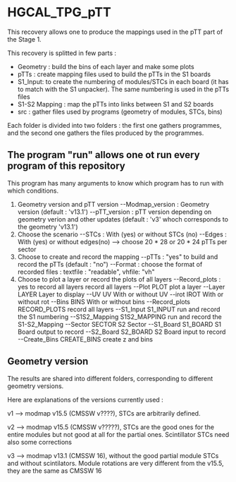 # HGCAL_TPG_pTT

This recovery allows one to produce the mappings used in the pTT part of the Stage 1.

This recovery is splitted in few parts : 
- Geometry : build the bins of each layer and make some plots
- pTTs : create mapping files used to build the pTTs in the S1 boards
- S1_Input: to create the numbering of modules/STCs in each board (it has to match with the S1 unpacker). The same numbering is used in the pTTs files
- S1-S2 Mapping : map the pTTs into links between S1 and S2 boards
- src : gather files used by programs (geometry of modules, STCs, bins)

Each folder is divided into two folders : the first one gathers programmes, and the second one gathers the files produced by the programmes.


The program "run" allows one ot run every program of this repository
-

This program has many arguments to know which program has to run with which conditions. 

1) Geometry version and pTT version 
  --Modmap_version : Geometry version (default : 'v13.1')
  --pTT_version : pTT version depending on geometry verion and other updates (default : 'v3' whoch corresponds to the geometry 'v13.1')
2) Choose the scenario
  --STCs : With (yes) or without STCs (no)
  --Edges  : With (yes) or without edges(no) --> choose 20 * 28 or 20 * 24 pTTs per sector
3) Choose to create and record the mapping
  --pTTs : "yes" to build and record the pTTs (default : "no")
  --Format : choose the format of recorded files : textfile : "readable", vhfile: "vh"
4) Choose to plot a layer or record the plots of all layers
  --Record_plots : yes to record all layers
                        record all layers
  --Plot PLOT           plot a layer
  --Layer LAYER         Layer to display
  --UV UV               With or without UV
  --irot IROT           With or without rot
  --Bins BINS           With or without bins
  --Record_plots RECORD_PLOTS
                        record all layers
  --S1_Input S1_INPUT   run and record the S1 numbering
  --S1S2_Mapping S1S2_MAPPING
                        run and record the S1-S2_Mapping
  --Sector SECTOR       S2 Sector
  --S1_Board S1_BOARD   S1 Board output to record
  --S2_Board S2_BOARD   S2 Board input to record
  --Create_Bins CREATE_BINS
                        create z and bins



Geometry version 
-
The results are shared into different folders, corresponding to different geometry versions.

Here are explanations of the versions currently used :


v1 --> modmap v15.5 (CMSSW v????), STCs are arbitrarily defined.

v2 --> modmap v15.5 (CMSSW v?????), STCs are the good ones for the entire modules but not good at all for the partial ones. Scintillator STCs need also some corrections

v3 --> modmap v13.1 (CMSSW 16), without the good partial module STCs and without scintilators. Module rotations are very different from the v15.5, they are the same as CMSSW 16
